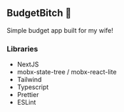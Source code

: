 ## BudgetBitch 💅

Simple budget app built for my wife! 


### Libraries

- NextJS
- mobx-state-tree / mobx-react-lite
- Tailwind
- Typescript
- Prettier
- ESLint
